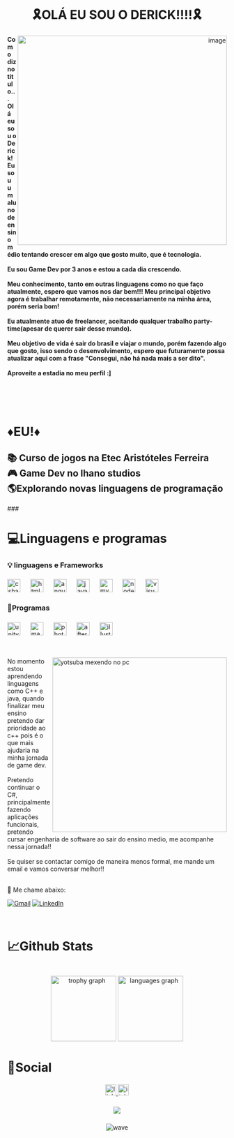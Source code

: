 
<h1 align="center">🎗OLÁ EU SOU O DERICK!!!!🎗</h1>
<div align="right">
  <img scr="<img width="250" height="480" alt="image" src="https://i.pinimg.com/originals/b1/c7/df/b1c7df75ef47ddb98065000461d40263.gif" alt="dreamcore" min-width="480px" max-width="400px" width="480px" align="right" />
  <h4 align="left">Como diz no titulo... Olá eu sou o Derick!<br> Eu sou um aluno de ensino médio tentando crescer em algo que gosto muito,
que é tecnologia.<br></br> Eu sou Game Dev por 3 anos e estou a cada dia crescendo.<br></br>
  Meu conhecimento, tanto em outras linguagens como no que faço atualmente, espero que vamos nos dar bem!!!
  Meu principal objetivo agora é trabalhar remotamente, não necessariamente na minha área, porém seria bom!<br></br>  
  Eu atualmente atuo de freelancer, aceitando qualquer trabalho party-time(apesar de querer sair desse mundo).<br></br>
  Meu objetivo de vida é sair do brasil e viajar o mundo, porém fazendo algo que gosto, isso sendo o desenvolvimento, espero que futuramente possa atualizar aqui com a frase "Consegui, não há nada mais a ser dito".<br></br>
  Aproveite a estadia no meu perfil :] <br></br>
  </h4>
</div>
<br><br/>
<h1 align="left">♦EU!♦</h1>

###

<h2 align="left">📚 Curso de jogos na Etec Aristóteles Ferreira<br>🎮 Game Dev no lhano studios<br>🌎Explorando novas linguagens de programação</h2>
###

<h1 align="left">💻Linguagens e programas</h1>

###

<h3 align="left">💡 linguagens e Frameworks</h3>

###

<div align="left">
  <img src="https://cdn.jsdelivr.net/gh/devicons/devicon/icons/csharp/csharp-original.svg" height="30" alt="csharp logo"  />
  <img width="15" />
  <img src="https://cdn.jsdelivr.net/gh/devicons/devicon/icons/html5/html5-original.svg" height="30" alt="html5 logo"  />
  <img width="15" />
  <img src="https://cdn.jsdelivr.net/gh/devicons/devicon/icons/angularjs/angularjs-original.svg" height="30" alt="angularjs logo"  />
  <img width="15" />
  <img src="https://cdn.jsdelivr.net/gh/devicons/devicon/icons/javascript/javascript-original.svg" height="30" alt="javascript logo"  />
  <img width="15" />
  <img src="https://cdn.jsdelivr.net/gh/devicons/devicon/icons/mysql/mysql-original.svg" height="30" alt="mysql logo"  />
  <img width="15" />
  <img src="https://cdn.jsdelivr.net/gh/devicons/devicon/icons/nodejs/nodejs-original.svg" height="30" alt="nodejs logo"  />
  <img width="15" />
  <img src="https://cdn.jsdelivr.net/gh/devicons/devicon/icons/visualstudio/visualstudio-plain.svg" height="30" alt="visualstudio logo"  />
</div>

###

<h3 align="left">🔨Programas</h3>

###

<div align="left">
  <img src="https://cdn.jsdelivr.net/gh/devicons/devicon/icons/unity/unity-original.svg" height="30" alt="unity logo"  />
  <img width="15" />
  <img src="https://cdn.jsdelivr.net/gh/devicons/devicon/icons/maya/maya-original.svg" height="30" alt="maya logo"  />
  <img width="15" />
  <img src="https://cdn.jsdelivr.net/gh/devicons/devicon/icons/photoshop/photoshop-plain.svg" height="30" alt="photoshop logo"  />
  <img width="15" />
  <img src="https://cdn.jsdelivr.net/gh/devicons/devicon/icons/aftereffects/aftereffects-original.svg" height="30" alt="aftereffects logo"  />
  <img width="15" />
  <img src="https://cdn.jsdelivr.net/gh/devicons/devicon/icons/illustrator/illustrator-plain.svg" height="30" alt="illustrator logo"  />
</div>
<br></br>

<p align="left"> 
  <div align="left"><img src="https://global.discourse-cdn.com/wanikanicommunity/original/4X/3/d/a/3da85fe11b34b0c2ebd12bb33ba89236496f63ed.jpeg" alt="yotsuba mexendo no pc" min-width="400px" max-width="400px" width="400px" align="right">
No momento estou aprendendo linguagens como C++ e java, quando finalizar meu ensino pretendo dar prioridade ao c++ pois é o que mais ajudaria na minha jornada de game dev.<br></br>
  Pretendo continuar o C#, principalmente fazendo aplicações funcionais, pretendo cursar engenharia de software ao sair do ensino medio, me acompanhe nessa jornada!!<br></br>
  Se quiser se contactar comigo de maneira menos formal, me mande um email e vamos conversar melhor!!<br></br>

  💌 Me chame abaixo: 
</p>

<p align="left">
  <a href="#" title="Gmail">
  <img src="https://img.shields.io/badge/-Gmail-FF0000?style=flat-square&labelColor=FF0000&logo=gmail&logoColor=white&link=Derick.oliveira2@etec.sp.gov.br" alt="Gmail"/></a>
  <a href="#" title="LinkedIn">
  <img src="https://img.shields.io/badge/-Linkedin-0e76a8?style=flat-square&logo=Linkedin&logoColor=white&link=https://www.linkedin.com/in/derickoliveiradeveloper/" alt="LinkedIn"/></a>
</p></div>

<br clear="both">

<h1 align="left">📈Github  Stats</h1>

###

<br clear="both">

<div align="center">
  <img src="https://github-profile-trophy.vercel.app?username=Fuuu&theme=dracula&column=-1&row=1&margin-w=8&margin-h=8&no-bg=false&no-frame=false&order=4" height="150" alt="trophy graph"  />
  <img src="https://github-readme-stats.vercel.app/api/top-langs?username=DerickDesenvolveAlgo&locale=pt-br&hide_title=false&layout=compact&card_width=320&langs_count=5&theme=dracula&hide_border=false&order=2" height="150" alt="languages graph"  />
</div>


###

<h1 align="left">🎈Social</h1>

###

<div align="center">
  <a href="https://www.linkedin.com/in/derickoliveiradeveloper/" target="_blank">
    <img src="https://img.shields.io/static/v1?message=LinkedIn&logo=linkedin&label=&color=0077B5&logoColor=white&labelColor=&style=for-the-badge" height="25" alt="linkedin logo"  />
  </a>
  <a href="https://fuuzinho.itch.io/rivers-fable" target="_blank">
    <img src="https://img.shields.io/static/v1?message=itch.io&logo=itch&label=&color=000000&logoColor=white&labelColor=&style=for-the-badge" height="25" alt="itch logo"  />
  </a>
</div>

###

<div align="center">
  <img src="https://visitor-badge.laobi.icu/badge?page_id=Fuuu.Fuuu&"  />
</div>

###

<div align="center">
  
<img src="https://capsule-render.vercel.app/api?type=waving&height=200&color=gradient&section=footer&descAlign=100&descAlignY=100" alt="wave"/>
</div>

###
